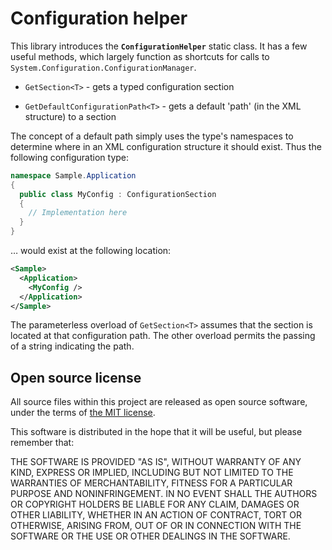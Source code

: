 # Configuration helper
This library introduces the **`ConfigurationHelper`** static class.
It has a few useful methods, which largely function as shortcuts for calls to
`System.Configuration.ConfigurationManager`.

* `GetSection<T>` - gets a typed configuration section

* `GetDefaultConfigurationPath<T>` - gets a default 'path' (in the XML structure) to a section

The concept of a default path simply uses the type's namespaces to determine
where in an XML configuration structure it should exist.
Thus the following configuration type:

```csharp
namespace Sample.Application
{
  public class MyConfig : ConfigurationSection
  {
    // Implementation here
  }
}
```

… would exist at the following location:

```xml
<Sample>
  <Application>
    <MyConfig />
  </Application>
</Sample>
```

The parameterless overload of `GetSection<T>` assumes that the section is
located at that configuration path.
The other overload permits the passing of a string indicating the path.

## Open source license
All source files within this project are released as open source software,
under the terms of [the MIT license].

[the MIT license]: http://opensource.org/licenses/MIT

This software is distributed in the hope that it will be useful, but please
remember that:

THE SOFTWARE IS PROVIDED "AS IS", WITHOUT WARRANTY OF ANY KIND, EXPRESS OR
IMPLIED, INCLUDING BUT NOT LIMITED TO THE WARRANTIES OF MERCHANTABILITY,
FITNESS FOR A PARTICULAR PURPOSE AND NONINFRINGEMENT. IN NO EVENT SHALL THE
AUTHORS OR COPYRIGHT HOLDERS BE LIABLE FOR ANY CLAIM, DAMAGES OR OTHER
LIABILITY, WHETHER IN AN ACTION OF CONTRACT, TORT OR OTHERWISE, ARISING FROM,
OUT OF OR IN CONNECTION WITH THE SOFTWARE OR THE USE OR OTHER DEALINGS IN
THE SOFTWARE.